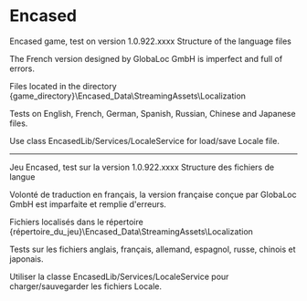 # Encased

 Encased game, test on version 1.0.922.xxxx
 Structure of the language files

 The French version designed by GlobaLoc GmbH is imperfect and full of errors.

 Files located in the directory
 {game_directory}\Encased_Data\StreamingAssets\Localization

 Tests on English, French, German, Spanish, Russian, Chinese and Japanese files.

 Use class EncasedLib/Services/LocaleService for load/save Locale file.

 --------------------------------------------------

 Jeu Encased, test sur la version 1.0.922.xxxx
 Structure des fichiers de langue

 Volonté de traduction en français, la version française conçue par GlobaLoc GmbH est imparfaite et remplie d'erreurs.

 Fichiers localisés dans le répertoire
 {répertoire_du_jeu}\Encased_Data\StreamingAssets\Localization

 Tests sur les fichiers anglais, français, allemand, espagnol, russe, chinois et japonais.

 Utiliser la classe EncasedLib/Services/LocaleService pour charger/sauvegarder les fichiers Locale.
